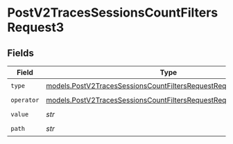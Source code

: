 # PostV2TracesSessionsCountFiltersRequest3


## Fields

| Field                                                                                                                                          | Type                                                                                                                                           | Required                                                                                                                                       | Description                                                                                                                                    |
| ---------------------------------------------------------------------------------------------------------------------------------------------- | ---------------------------------------------------------------------------------------------------------------------------------------------- | ---------------------------------------------------------------------------------------------------------------------------------------------- | ---------------------------------------------------------------------------------------------------------------------------------------------- |
| `type`                                                                                                                                         | [models.PostV2TracesSessionsCountFiltersRequestRequestBody3Type](../models/postv2tracessessionscountfiltersrequestrequestbody3type.md)         | :heavy_check_mark:                                                                                                                             | N/A                                                                                                                                            |
| `operator`                                                                                                                                     | [models.PostV2TracesSessionsCountFiltersRequestRequestBody3Operator](../models/postv2tracessessionscountfiltersrequestrequestbody3operator.md) | :heavy_check_mark:                                                                                                                             | N/A                                                                                                                                            |
| `value`                                                                                                                                        | *str*                                                                                                                                          | :heavy_check_mark:                                                                                                                             | N/A                                                                                                                                            |
| `path`                                                                                                                                         | *str*                                                                                                                                          | :heavy_check_mark:                                                                                                                             | N/A                                                                                                                                            |
